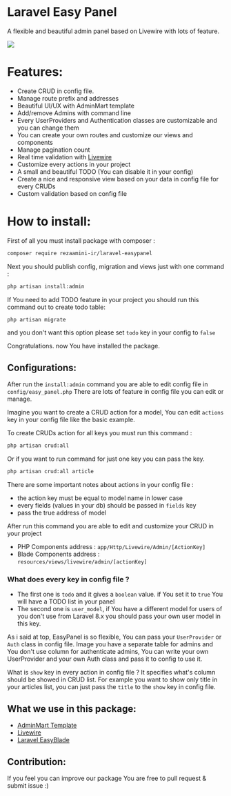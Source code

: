 # Laravel Easy Panel
A flexible and beautiful admin panel based on Livewire with lots of feature.

<img src="https://linkpicture.com/q/Screenshot-2020-11-07-201015.png"> 

# Features:

- Create CRUD in config file.
- Manage route prefix and addresses
- Beautiful UI/UX with AdminMart template
- Add/remove Admins with command line
- Every UserProviders and Authentication classes are customizable and you can change them 
- You can create your own routes and customize our views and components
- Manage pagination count
- Real time validation with [Livewire](https://github.com/livewire/livewire)
- Customize every actions in your project
- A small and beautiful TODO (You can disable it in your config)
- Create a nice and responsive view based on your data in config file for every CRUDs
- Custom validation based on config file
 
# How to install:

First of all you must install package with composer :
```bash
composer require rezaamini-ir/laravel-easypanel
```
Next you should publish config, migration and views just with one command :
```bash
php artisan install:admin
``` 

If You need to add TODO feature in your project you should run this command out to create todo table:
```bash
php artisan migrate
```
and you don't want this option please set `todo` key in your config to `false`

Congratulations. now You have installed the package.

## Configurations:

After run the `install:admin` command you are able to edit config file in `config/easy_panel.php`
There are lots of feature in config file you can edit or manage.

Imagine you want to create a CRUD action for a model, You can edit `actions` key in your config file like the basic example.

To create CRUDs action for all keys you must run this command : 
```bash
php artisan crud:all
```
Or if you want to run command for just one key you can pass the key.
```bash
php artisan crud:all article
```

There are some important notes about actions in your config file :
- the action key must be equal to model name in lower case
- every fields (values in your db) should be passed in `fields` key
- pass the true address of model 

After run this command you are able to edit and customize your CRUD in your project
- PHP Components address : `app/Http/Livewire/Admin/[ActionKey]`
- Blade Components address : `resources/views/livewire/admin/[actionKey]`

### What does every key in config file ?

- The first one is `todo` and it gives a `boolean` value. if You set it to `true` You will have a TODO list in your panel
- The second one is `user_model`, if You have a different model for users of you don't use from Laravel 8.x you should pass your own user model in this key.

As i said at top, EasyPanel is so flexible, You can pass your `UserProvider` or `Auth` class in config file. Image you have a separate table for admins and You don't use column for authenticate admins, You can write your own UserProvider and your own Auth class and pass it to config to use it.

What is `show` key in every action in config file ? It specifies what's column should be showed in CRUD list.
For example you want to show only title in your articles list, you can just pass the `title` to the `show` key in config file.

## What we use in this package:
- [AdminMart Template](https://adminmart.com/)
- [Livewire](https://github.com/livewire/livewire)
- [Laravel EasyBlade](https://github.com/rezaamini-ir/laravel-easyblade)

## Contribution: 
If you feel you can improve our package You are free to pull request & submit issue :)

